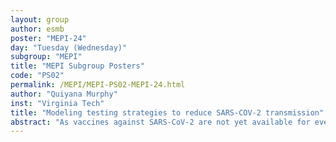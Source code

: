 ```yaml
---
layout: group
author: esmb
poster: "MEPI-24"
day: "Tuesday (Wednesday)"
subgroup: "MEPI"
title: "MEPI Subgroup Posters"
code: "PS02"
permalink: /MEPI/MEPI-PS02-MEPI-24.html
author: "Quiyana Murphy"
inst: "Virginia Tech"
title: "Modeling testing strategies to reduce SARS-COV-2 transmission"
abstract: "As vaccines against SARS-CoV-2 are not yet available for everyone, it is important to implement non-pharmaceutical interventions to reduce SARS-CoV-2 transmission. Testing is a necessary factor in quantifying the number of infected individuals and reducing their interaction with the population (isolation). Additionally, identifying positive cases allows public health officials to track transmission via contact tracing and prevent additional infections with quarantine. To better inform testing strategies, we develop a deterministic ordinary differential equation mathematical model for given available resources in a community. Specifically, our model includes various characteristics to be attributed to the variability in testing strategies, including the sensitivity of testing, availability of testing, delay in testing results, and priority of testing. Three different tests with varying sensitivity, availability, and return time are incorporated: antibody tests, RT-PCR tests, and antigen tests. Three scenarios are considered to investigate the effects of priority testing on disease transmission: test only symptomatic individuals, equally spread available tests across all testable populations (surveillance), and prioritize tests for symptomatic individuals but use the remaining testing for surveillance. Our model can determine which allocation of testing type and strategy will most significantly decrease the infectious population (peak and duration) given locally available testing information."
---
```

